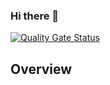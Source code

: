 ### Hi there 👋

[![Quality Gate Status](https://sonarcloud.io/api/project_badges/measure?project=harmzway_harmzway&metric=alert_status)](https://sonarcloud.io/summary/new_code?id=harmzway_harmzway)

<!--
**harmzway/harmzway** is a ✨ _special_ ✨ repository because its `README.md` (this file) appears on your GitHub profile.

Here are some ideas to get you started:

- 🔭 I’m currently working on ...
- 🌱 I’m currently learning ...
- 👯 I’m looking to collaborate on ...
- 🤔 I’m looking for help with ...
- 💬 Ask me about ...
- 📫 How to reach me: ...
- 😄 Pronouns: ...
- ⚡ Fun fact: ...
-->

## Overview
